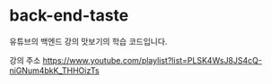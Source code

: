 # back-end-taste
유튜브의 백엔드 강의 맛보기의 학습 코드입니다.

강의 주소
https://www.youtube.com/playlist?list=PLSK4WsJ8JS4cQ-niGNum4bkK_THHOizTs

